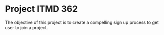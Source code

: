# Project ITMD 362
The objective of this project is to create a compelling sign up process to get user to join a project.